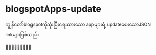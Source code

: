# blogspotApps-update
ကျွန်တော်blogspotကိုသုံးပြီးရေးထားသော appများရဲ့ updateပေးသောJSON linkများဖြစ်သည်။

🤣🤣🤣😂😂😂🤣😂🤣

